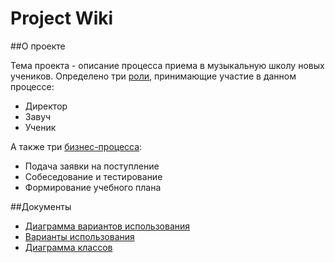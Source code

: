 # Project Wiki

##О проекте

Тема проекта - описание процесса приема в музыкальную школу новых учеников. Определено три [роли][roles], принимающие участие в данном процессе:
- Директор
- Завуч
- Ученик 

А также три [бизнес-процесса][processes]:
- Подача заявки на поступление
- Собеседование и тестирование
- Формирование учебного плана

##Документы
- [Диаграмма вариантов использования][usecases]
- [Варианты использования][variants]
- [Диаграмма классов][сlases]

[roles]: /docs/AboutRoles.md
[processes]: /docs/AboutProcesses.md
[usecases]: /docs/UseCases.png
[variants]: /docs/Variants.md
[сlases]: /docs/Сlases.png
